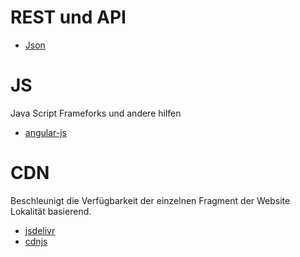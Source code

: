 # REST und API

* [Json](../json)

# JS
Java Script Frameforks und andere hilfen

* [angular-js](../angular-js)

# CDN
Beschleunigt die Verfügbarkeit der einzelnen Fragment der Website Lokalität basierend. 

* [jsdelivr](https://www.jsdelivr.com)
* [cdnjs](https://cdnjs.com/libraries)